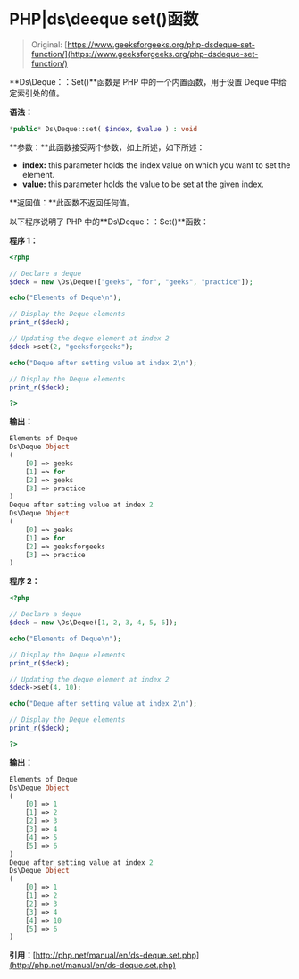 # PHP|ds\deeque set()函数

> Original: [https://www.geeksforgeeks.org/php-dsdeque-set-function/](https://www.geeksforgeeks.org/php-dsdeque-set-function/)

**Ds\Deque：：Set()**函数是 PHP 中的一个内置函数，用于设置 Deque 中给定索引处的值。

**语法：**

```php
*public* Ds\Deque::set( $index, $value ) : void
```

**参数：**此函数接受两个参数，如上所述，如下所述：

*   **index:** this parameter holds the index value on which you want to set the element.
*   **value:** this parameter holds the value to be set at the given index.

**返回值：**此函数不返回任何值。

以下程序说明了 PHP 中的**Ds\Deque：：Set()**函数：

**程序 1：**

```php
<?php

// Declare a deque
$deck = new \Ds\Deque(["geeks", "for", "geeks", "practice"]);

echo("Elements of Deque\n");

// Display the Deque elements
print_r($deck);

// Updating the deque element at index 2
$deck->set(2, "geeksforgeeks");

echo("Deque after setting value at index 2\n");

// Display the Deque elements
print_r($deck);

?>
```

**输出：**

```php
Elements of Deque
Ds\Deque Object
(
    [0] => geeks
    [1] => for
    [2] => geeks
    [3] => practice
)
Deque after setting value at index 2
Ds\Deque Object
(
    [0] => geeks
    [1] => for
    [2] => geeksforgeeks
    [3] => practice
)

```

**程序 2：**

```php
<?php

// Declare a deque
$deck = new \Ds\Deque([1, 2, 3, 4, 5, 6]);

echo("Elements of Deque\n");

// Display the Deque elements
print_r($deck);

// Updating the deque element at index 2
$deck->set(4, 10);

echo("Deque after setting value at index 2\n");

// Display the Deque elements
print_r($deck);

?>
```

**输出：**

```php
Elements of Deque
Ds\Deque Object
(
    [0] => 1
    [1] => 2
    [2] => 3
    [3] => 4
    [4] => 5
    [5] => 6
)
Deque after setting value at index 2
Ds\Deque Object
(
    [0] => 1
    [1] => 2
    [2] => 3
    [3] => 4
    [4] => 10
    [5] => 6
)

```

**引用：**[http://php.net/manual/en/ds-deque.set.php](http://php.net/manual/en/ds-deque.set.php)